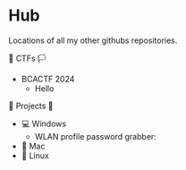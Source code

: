 # Hub
Locations of all my other githubs repositories.

🏴 CTFs 🏳️  
- BCACTF 2024    
   - Hello


🧰 Projects 🧰
- 💻 Windows
  - WLAN profile password grabber: 
- 🍏 Mac
- 🐧 Linux



